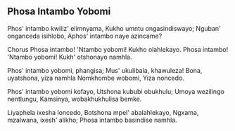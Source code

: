 ## Phosa Intambo Yobomi

Phos' intambo kwiliz' elimnyama,
Kukho umntu ongasindiswayo;
Nguban' onganceda isihlobo,
Aphos' intambo naye azincame?

Chorus
Phosa intambo! 'Ntambo yobomi!
Kukho olahlekayo.
Phosa intambo! 'Ntambo yobomi!
Kukh' otshonayo namhla.

Phos' intambo yobomi, phangisa;
Mus' ukulibala, khawuleza!
Bona, uyatshona, yiza namhla
Nomkhombe wobomi, Yiza noncedo.

Phos' intambo yobomi kofayo,
Utshona kububi obukhulu;
Umoya wezilingo nentlungu,
Kamsinya, wobakhukhulisa bemke.

Liyaphela ixesha loncedo,
Botshona mpel' abalahlekayo,
Ngxama, mzalwana, ixesh' alikho;
Phosa intambo basindise namhla.

